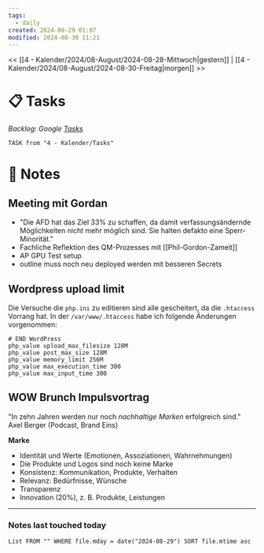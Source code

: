 ```yaml
---
tags:
  - daily
created: 2024-08-29 01:07
modified: 2024-08-30 11:21
---
```

<< [[4 - Kalender/2024/08-August/2024-08-28-Mittwoch|gestern]]  | [[4 - Kalender/2024/08-August/2024-08-30-Freitag|morgen]] >>

# 📋 Tasks
_Backlog: Google [Tasks](https://calendar.google.com/calendar/u/0/r/tasks)_

```dataview
TASK from "4 - Kalender/Tasks"
```

# 📝 Notes

## Meeting mit Gordan

- "Die AFD hat das Ziel 33% zu schaffen, da damit verfassungsändernde Möglichkeiten nicht mehr möglich sind. Sie halten defakto eine Sperr-Minorität."
- Fachliche Reflektion des QM-Prozesses mit [[Phil-Gordon-Zameit]]
- AP GPU Test setup
- outline muss noch neu deployed werden mit besseren Secrets

## Wordpress upload limit

Die Versuche die `php.ini` zu editieren sind alle gescheitert, da die `.htaccess` Vorrang hat. In der `/var/www/.htaccess` habe ich folgende Änderungen vorgenommen:

```shell
# END WordPress
php_value upload_max_filesize 128M
php_value post_max_size 128M
php_value memory_limit 256M
php_value max_execution_time 300
php_value max_input_time 300
```

## WOW Brunch Impulsvortrag

"In zehn Jahren werden nur noch *nachhaltige Marken* erfolgreich sind." Axel Berger (Podcast, Brand Eins)

**Marke**
- Identität und Werte (Emotionen, Assoziationen, Wahrnehmungen)
- Die Produkte und Logos sind noch keine Marke
- Konsistenz: Kommunikation, Produkte, Verhalten 
- Relevanz: Bedürfnisse, Wünsche 
- Transparenz
- Innovation (20%), z. B. Produkte, Leistungen 

---
### Notes last touched today
```dataview
List FROM "" WHERE file.mday = date("2024-08-29") SORT file.mtime asc
```